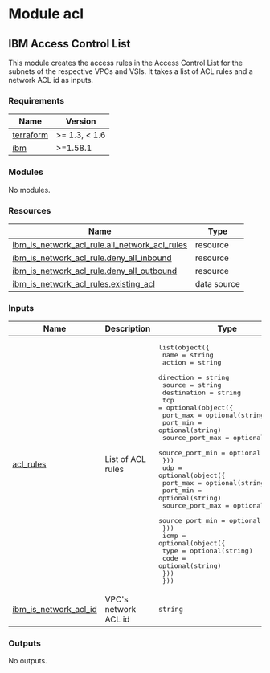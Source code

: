 # Module acl

## IBM Access Control List

This module creates the access rules in the Access Control List for the subnets of the respective VPCs and VSIs. It takes a list of ACL rules and a network ACL id as inputs.

<!-- BEGINNING OF PRE-COMMIT-TERRAFORM DOCS HOOK -->
### Requirements

| Name | Version |
|------|---------|
| <a name="requirement_terraform"></a> [terraform](#requirement\_terraform) | >= 1.3, < 1.6 |
| <a name="requirement_ibm"></a> [ibm](#requirement\_ibm) | >=1.58.1 |

### Modules

No modules.

### Resources

| Name | Type |
|------|------|
| [ibm_is_network_acl_rule.all_network_acl_rules](https://registry.terraform.io/providers/IBM-Cloud/ibm/latest/docs/resources/is_network_acl_rule) | resource |
| [ibm_is_network_acl_rule.deny_all_inbound](https://registry.terraform.io/providers/IBM-Cloud/ibm/latest/docs/resources/is_network_acl_rule) | resource |
| [ibm_is_network_acl_rule.deny_all_outbound](https://registry.terraform.io/providers/IBM-Cloud/ibm/latest/docs/resources/is_network_acl_rule) | resource |
| [ibm_is_network_acl_rules.existing_acl](https://registry.terraform.io/providers/IBM-Cloud/ibm/latest/docs/data-sources/is_network_acl_rules) | data source |

### Inputs

| Name | Description | Type | Default | Required |
|------|-------------|------|---------|:--------:|
| <a name="input_acl_rules"></a> [acl\_rules](#input\_acl\_rules) | List of ACL rules | <pre>list(object({<br>    name        = string<br>    action      = string<br>    direction   = string<br>    source      = string<br>    destination = string<br>    tcp = optional(object({<br>      port_max        = optional(string)<br>      port_min        = optional(string)<br>      source_port_max = optional(string)<br>      source_port_min = optional(string)<br>    }))<br>    udp = optional(object({<br>      port_max        = optional(string)<br>      port_min        = optional(string)<br>      source_port_max = optional(string)<br>      source_port_min = optional(string)<br>    }))<br>    icmp = optional(object({<br>      type = optional(string)<br>      code = optional(string)<br>    }))<br>  }))</pre> | n/a | yes |
| <a name="input_ibm_is_network_acl_id"></a> [ibm\_is\_network\_acl\_id](#input\_ibm\_is\_network\_acl\_id) | VPC's network ACL id | `string` | n/a | yes |

### Outputs

No outputs.
<!-- END OF PRE-COMMIT-TERRAFORM DOCS HOOK -->

